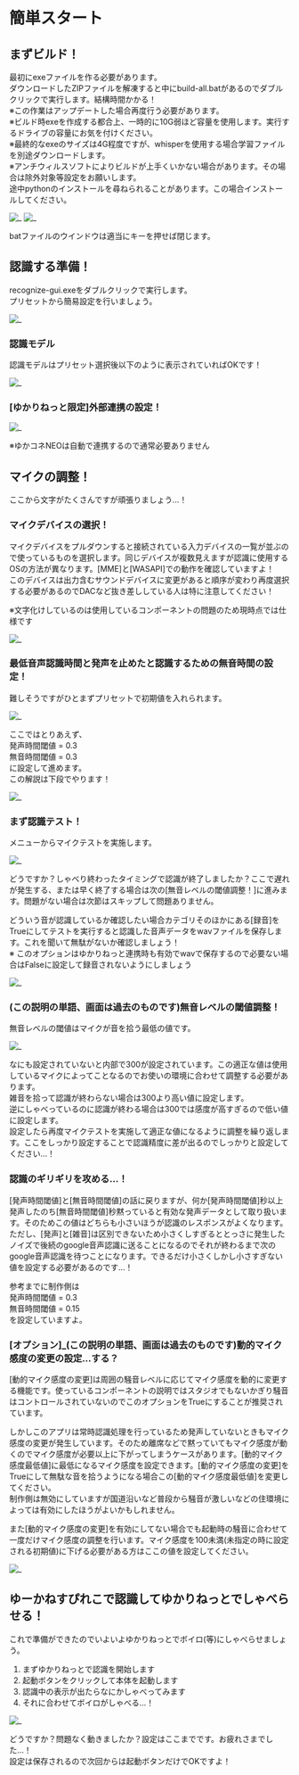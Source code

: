 
# 簡単スタート

## まずビルド！
最初にexeファイルを作る必要があります。  
ダウンロードしたZIPファイルを解凍すると中にbuild-all.batがあるのでダブルクリックで実行します。結構時間かかる！  
※この作業はアップデートした場合再度行う必要があります。  
※ビルド時exeを作成する都合上、一時的に10G弱ほど容量を使用します。実行するドライブの容量にお気を付けください。  
※最終的なexeのサイズは4G程度ですが、whisperを使用する場合学習ファイルを別途ダウンロードします。  
※アンチウィルスソフトによりビルドが上手くいかない場合があります。その場合は除外対象等設定をお願いします。  
途中pythonのインストールを尋ねられることがあります。この場合インストールしてください。

![_](assets/kantan01.png)
![_](assets/kantan02.png)

batファイルのウインドウは適当にキーを押せば閉じます。

## 認識する準備！
recognize-gui.exeをダブルクリックで実行します。  
プリセットから簡易設定を行いましょう。

![_](assets/kantan03.png)

### 認識モデル
認識モデルはプリセット選択後以下のように表示されていればOKです！

![_](assets/kantan04.png)

### \[ゆかりねっと限定\]外部連携の設定！
![_](assets/kantan05.png)

※ゆかコネNEOは自動で連携するので通常必要ありません


## マイクの調整！

ここから文字がたくさんですが頑張りましょう…！

### マイクデバイスの選択！
マイクデバイスをプルダウンすると接続されている入力デバイスの一覧が並ぶので使っているものを選択します。同じデバイスが複数見えますが認識に使用するOSの方法が異なります。\[MME\]と\[WASAPI\]での動作を確認していますよ！  
このデバイスは出力含むサウンドデバイスに変更があると順序が変わり再度選択する必要があるのでDACなど抜き差ししている人は特に注意してください！

※文字化けしているのは使用しているコンポーネントの問題のため現時点では仕様です

![_](assets/kantan06.png)


### 最低音声認識時間と発声を止めたと認識するための無音時間の設定！
難しそうですがひとまずプリセットで初期値を入れられます。

![_](assets/kantan06-1.png)


ここではとりあえず、  
発声時間閾値 = 0.3  
無音時間閾値 = 0.3  
に設定して進めます。  
この解説は下段でやります！

![_](assets/kantan07.png)


### まず認識テスト！
メニューからマイクテストを実施します。

![_](assets/kantan08.png)

どうですか？しゃべり終わったタイミングで認識が終了しましたか？ここで遅れが発生する、または早く終了する場合は次の\[無音レベルの閾値調整！\]に進みます。問題がない場合は次節はスキップして問題ありません。

どういう音が認識しているか確認したい場合カテゴリそのほかにある\[録音\]をTrueにしてテストを実行すると認識した音声データをwavファイルを保存します。これを聞いて無駄がないか確認しましょう！  
※ このオプションはゆかりねっと連携時も有効でwavで保存するので必要ない場合はFalseに設定して録音されないようにしましょう

![_](assets/kantan09.png)


### (この説明の単語、画面は過去のものです)無音レベルの閾値調整！
無音レベルの閾値はマイクが音を拾う最低の値です。  

![_](assets/kantan10.png)

なにも設定されていないと内部で300が設定されています。この適正な値は使用しているマイクによってことなるのでお使いの環境に合わせて調整する必要があります。  
雑音を拾って認識が終わらない場合は300より高い値に設定します。  
逆にしゃべっているのに認識が終わる場合は300では感度が高すぎるので低い値に設定します。    
設定したら再度マイクテストを実施して適正な値になるように調整を繰り返します。ここをしっかり設定することで認識精度に差が出るのでしっかりと設定してください…！


### 認識のギリギリを攻める…！
\[発声時間閾値\]と\[無音時間閾値\]の話に戻りますが、何か\[発声時間閾値\]秒以上発声したのち\[無音時間閾値\]秒黙っていると有効な発声データとして取り扱います。そのためこの値はどちらも小さいほうが認識のレスポンスがよくなります。ただし、\[発声\]と\[雑音\]は区別できないため小さくしすぎるととっさに発生したノイズで後続のgoogle音声認識に送ることになるのでそれが終わるまで次のgoogle音声認識を待つことになります。できるだけ小さくしかし小さすぎない値を設定する必要があるのです…！

参考までに制作側は  
発声時間閾値 = 0.3  
無音時間閾値 = 0.15  
を設定していますよ。


### \[オプション\]_(この説明の単語、画面は過去のものです)動的マイク感度の変更の設定…する？
\[動的マイク感度の変更\]は周囲の騒音レベルに応じてマイク感度を動的に変更する機能です。使っているコンポーネントの説明ではスタジオでもないかぎり騒音はコントロールされていないのでこのオプションをTrueにすることが推奨されています。

しかしこのアプリは常時認識処理を行っているため発声していないときもマイク感度の変更が発生しています。そのため離席などで黙っていてもマイク感度が動くのでマイク感度が必要以上に下がってしまうケースがあります。\[動的マイク感度最低値\]に最低になるマイク感度を設定できます。\[動的マイク感度の変更\]をTrueにして無駄な音を拾うようになる場合この\[動的マイク感度最低値\]を変更してください。  
制作側は無効にしていますが国道沿いなど普段から騒音が激しいなどの住環境によっては有効にしたほうがよいかもしれません。

また\[動的マイク感度の変更\]を有効にしてない場合でも起動時の騒音に合わせて一度だけマイク感度の調整を行います。マイク感度を100未満(未指定の時に設定される初期値)に下げる必要がある方はここの値を設定してください。

![_](assets/kantan11.png)



## ゆーかねすぴれこで認識してゆかりねっとでしゃべらせる！
これで準備ができたのでいよいよゆかりねっとでボイロ(等)にしゃべらせましょう。
1. まずゆかりねっとで認識を開始します
2. 起動ボタンをクリックして本体を起動します
3. 認識中の表示が出たらなにかしゃべってみます
4. それに合わせてボイロがしゃべる…！

![_](assets/kantan12.png)

どうですか？問題なく動きましたか？設定はここまでです。お疲れさまでした…！  
設定は保存されるので次回からは起動ボタンだけでOKですよ！